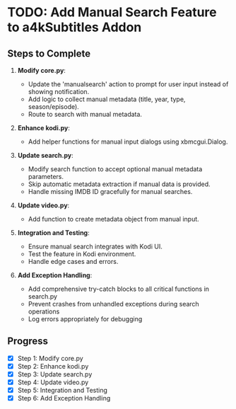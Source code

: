 # TODO: Add Manual Search Feature to a4kSubtitles Addon

## Steps to Complete

1. **Modify core.py**:
   - Update the 'manualsearch' action to prompt for user input instead of showing notification.
   - Add logic to collect manual metadata (title, year, type, season/episode).
   - Route to search with manual metadata.

2. **Enhance kodi.py**:
   - Add helper functions for manual input dialogs using xbmcgui.Dialog.

3. **Update search.py**:
   - Modify search function to accept optional manual metadata parameters.
   - Skip automatic metadata extraction if manual data is provided.
   - Handle missing IMDB ID gracefully for manual searches.

4. **Update video.py**:
   - Add function to create metadata object from manual input.

5. **Integration and Testing**:
   - Ensure manual search integrates with Kodi UI.
   - Test the feature in Kodi environment.
   - Handle edge cases and errors.

6. **Add Exception Handling**:
   - Add comprehensive try-catch blocks to all critical functions in search.py
   - Prevent crashes from unhandled exceptions during search operations
   - Log errors appropriately for debugging

## Progress
- [x] Step 1: Modify core.py
- [x] Step 2: Enhance kodi.py
- [x] Step 3: Update search.py
- [x] Step 4: Update video.py
- [x] Step 5: Integration and Testing
- [x] Step 6: Add Exception Handling
